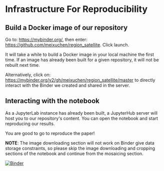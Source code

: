# Infrastructure For Reproducibility

## Build a Docker image of our repository

Go to: https://mybinder.org/, then enter: https://github.com/meixuchen/region_satellite. Click launch. 

It will take a while to build a Docker image in your local machine the first time. If an image has already been built for a given repository, it will not be rebuilt next time. 

Alternatively, click on: https://mybinder.org/v2/gh/meixuchen/region_satellite/master to directly interact with the Binder we created and shared in the server.

## Interacting with the notebook

As a JupyterLab instance has already been built, a JupyterHub server will host you to our repository's content. You can open the notebook and start reproducing our results. 

You are good to go to reproduce the paper!

**NOTE**: The image downloading section will not work on Binder give data storage constraints, so please skip the image downloading and cropping sections of the notebook and continue from the mosaicing section. 


[![Binder](https://mybinder.org/badge_logo.svg)](https://mybinder.org/v2/gh/meixuchen/region_satellite/master)
